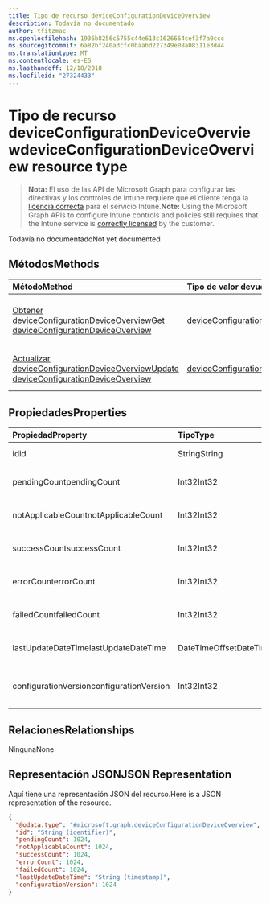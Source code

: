 ```yaml
---
title: Tipo de recurso deviceConfigurationDeviceOverview
description: Todavía no documentado
author: tfitzmac
ms.openlocfilehash: 1936b8256c5755c44e613c1626664cef3f7a0ccc
ms.sourcegitcommit: 6a82bf240a3cfc0baabd227349e08a08311e3d44
ms.translationtype: MT
ms.contentlocale: es-ES
ms.lasthandoff: 12/18/2018
ms.locfileid: "27324433"
---
```

# <a name="deviceconfigurationdeviceoverview-resource-type"></a><span data-ttu-id="2472e-103">Tipo de recurso deviceConfigurationDeviceOverview</span><span class="sxs-lookup"><span data-stu-id="2472e-103">deviceConfigurationDeviceOverview resource type</span></span>

> <span data-ttu-id="2472e-104">**Nota:** El uso de las API de Microsoft Graph para configurar las directivas y los controles de Intune requiere que el cliente tenga la [licencia correcta](https://go.microsoft.com/fwlink/?linkid=839381) para el servicio Intune.</span><span class="sxs-lookup"><span data-stu-id="2472e-104">**Note:** Using the Microsoft Graph APIs to configure Intune controls and policies still requires that the Intune service is [correctly licensed](https://go.microsoft.com/fwlink/?linkid=839381) by the customer.</span></span>

<span data-ttu-id="2472e-105">Todavía no documentado</span><span class="sxs-lookup"><span data-stu-id="2472e-105">Not yet documented</span></span>
## <a name="methods"></a><span data-ttu-id="2472e-106">Métodos</span><span class="sxs-lookup"><span data-stu-id="2472e-106">Methods</span></span>
|<span data-ttu-id="2472e-107">Método</span><span class="sxs-lookup"><span data-stu-id="2472e-107">Method</span></span>|<span data-ttu-id="2472e-108">Tipo de valor devuelto</span><span class="sxs-lookup"><span data-stu-id="2472e-108">Return Type</span></span>|<span data-ttu-id="2472e-109">Descripción</span><span class="sxs-lookup"><span data-stu-id="2472e-109">Description</span></span>|
|:---|:---|:---|
|[<span data-ttu-id="2472e-110">Obtener deviceConfigurationDeviceOverview</span><span class="sxs-lookup"><span data-stu-id="2472e-110">Get deviceConfigurationDeviceOverview</span></span>](../api/intune-deviceconfig-deviceconfigurationdeviceoverview-get.md)|[<span data-ttu-id="2472e-111">deviceConfigurationDeviceOverview</span><span class="sxs-lookup"><span data-stu-id="2472e-111">deviceConfigurationDeviceOverview</span></span>](../resources/intune-deviceconfig-deviceconfigurationdeviceoverview.md)|<span data-ttu-id="2472e-112">Lea las propiedades y las relaciones del objeto [deviceConfigurationDeviceOverview](../resources/intune-deviceconfig-deviceconfigurationdeviceoverview.md).</span><span class="sxs-lookup"><span data-stu-id="2472e-112">Read properties and relationships of the [deviceConfigurationDeviceOverview](../resources/intune-deviceconfig-deviceconfigurationdeviceoverview.md) object.</span></span>|
|[<span data-ttu-id="2472e-113">Actualizar deviceConfigurationDeviceOverview</span><span class="sxs-lookup"><span data-stu-id="2472e-113">Update deviceConfigurationDeviceOverview</span></span>](../api/intune-deviceconfig-deviceconfigurationdeviceoverview-update.md)|[<span data-ttu-id="2472e-114">deviceConfigurationDeviceOverview</span><span class="sxs-lookup"><span data-stu-id="2472e-114">deviceConfigurationDeviceOverview</span></span>](../resources/intune-deviceconfig-deviceconfigurationdeviceoverview.md)|<span data-ttu-id="2472e-115">Actualice las propiedades de un objeto [deviceConfigurationDeviceOverview](../resources/intune-deviceconfig-deviceconfigurationdeviceoverview.md).</span><span class="sxs-lookup"><span data-stu-id="2472e-115">Update the properties of a [deviceConfigurationDeviceOverview](../resources/intune-deviceconfig-deviceconfigurationdeviceoverview.md) object.</span></span>|

## <a name="properties"></a><span data-ttu-id="2472e-116">Propiedades</span><span class="sxs-lookup"><span data-stu-id="2472e-116">Properties</span></span>
|<span data-ttu-id="2472e-117">Propiedad</span><span class="sxs-lookup"><span data-stu-id="2472e-117">Property</span></span>|<span data-ttu-id="2472e-118">Tipo</span><span class="sxs-lookup"><span data-stu-id="2472e-118">Type</span></span>|<span data-ttu-id="2472e-119">Descripción</span><span class="sxs-lookup"><span data-stu-id="2472e-119">Description</span></span>|
|:---|:---|:---|
|<span data-ttu-id="2472e-120">id</span><span class="sxs-lookup"><span data-stu-id="2472e-120">id</span></span>|<span data-ttu-id="2472e-121">String</span><span class="sxs-lookup"><span data-stu-id="2472e-121">String</span></span>|<span data-ttu-id="2472e-122">Clave de la entidad.</span><span class="sxs-lookup"><span data-stu-id="2472e-122">Key of the entity.</span></span>|
|<span data-ttu-id="2472e-123">pendingCount</span><span class="sxs-lookup"><span data-stu-id="2472e-123">pendingCount</span></span>|<span data-ttu-id="2472e-124">Int32</span><span class="sxs-lookup"><span data-stu-id="2472e-124">Int32</span></span>|<span data-ttu-id="2472e-125">Número de dispositivos pendientes</span><span class="sxs-lookup"><span data-stu-id="2472e-125">Number of pending devices</span></span>|
|<span data-ttu-id="2472e-126">notApplicableCount</span><span class="sxs-lookup"><span data-stu-id="2472e-126">notApplicableCount</span></span>|<span data-ttu-id="2472e-127">Int32</span><span class="sxs-lookup"><span data-stu-id="2472e-127">Int32</span></span>|<span data-ttu-id="2472e-128">Número de dispositivos no aplicables</span><span class="sxs-lookup"><span data-stu-id="2472e-128">Number of not applicable devices</span></span>|
|<span data-ttu-id="2472e-129">successCount</span><span class="sxs-lookup"><span data-stu-id="2472e-129">successCount</span></span>|<span data-ttu-id="2472e-130">Int32</span><span class="sxs-lookup"><span data-stu-id="2472e-130">Int32</span></span>|<span data-ttu-id="2472e-131">Número de dispositivos correctos</span><span class="sxs-lookup"><span data-stu-id="2472e-131">Number of succeeded devices</span></span>|
|<span data-ttu-id="2472e-132">errorCount</span><span class="sxs-lookup"><span data-stu-id="2472e-132">errorCount</span></span>|<span data-ttu-id="2472e-133">Int32</span><span class="sxs-lookup"><span data-stu-id="2472e-133">Int32</span></span>|<span data-ttu-id="2472e-134">Número de dispositivos con error</span><span class="sxs-lookup"><span data-stu-id="2472e-134">Number of error devices</span></span>|
|<span data-ttu-id="2472e-135">failedCount</span><span class="sxs-lookup"><span data-stu-id="2472e-135">failedCount</span></span>|<span data-ttu-id="2472e-136">Int32</span><span class="sxs-lookup"><span data-stu-id="2472e-136">Int32</span></span>|<span data-ttu-id="2472e-137">Número de dispositivos erróneos</span><span class="sxs-lookup"><span data-stu-id="2472e-137">Number of failed devices</span></span>|
|<span data-ttu-id="2472e-138">lastUpdateDateTime</span><span class="sxs-lookup"><span data-stu-id="2472e-138">lastUpdateDateTime</span></span>|<span data-ttu-id="2472e-139">DateTimeOffset</span><span class="sxs-lookup"><span data-stu-id="2472e-139">DateTimeOffset</span></span>|<span data-ttu-id="2472e-140">Última hora de actualización</span><span class="sxs-lookup"><span data-stu-id="2472e-140">Last update time</span></span>|
|<span data-ttu-id="2472e-141">configurationVersion</span><span class="sxs-lookup"><span data-stu-id="2472e-141">configurationVersion</span></span>|<span data-ttu-id="2472e-142">Int32</span><span class="sxs-lookup"><span data-stu-id="2472e-142">Int32</span></span>|<span data-ttu-id="2472e-143">Versión de la directiva para esa información general</span><span class="sxs-lookup"><span data-stu-id="2472e-143">Version of the policy for that overview</span></span>|

## <a name="relationships"></a><span data-ttu-id="2472e-144">Relaciones</span><span class="sxs-lookup"><span data-stu-id="2472e-144">Relationships</span></span>
<span data-ttu-id="2472e-145">Ninguna</span><span class="sxs-lookup"><span data-stu-id="2472e-145">None</span></span>
## <a name="json-representation"></a><span data-ttu-id="2472e-146">Representación JSON</span><span class="sxs-lookup"><span data-stu-id="2472e-146">JSON Representation</span></span>
<span data-ttu-id="2472e-147">Aquí tiene una representación JSON del recurso.</span><span class="sxs-lookup"><span data-stu-id="2472e-147">Here is a JSON representation of the resource.</span></span>
<!-- {
  "blockType": "resource",
  "keyProperty": "id",
  "@odata.type": "microsoft.graph.deviceConfigurationDeviceOverview"
}
-->
``` json
{
  "@odata.type": "#microsoft.graph.deviceConfigurationDeviceOverview",
  "id": "String (identifier)",
  "pendingCount": 1024,
  "notApplicableCount": 1024,
  "successCount": 1024,
  "errorCount": 1024,
  "failedCount": 1024,
  "lastUpdateDateTime": "String (timestamp)",
  "configurationVersion": 1024
}
```



